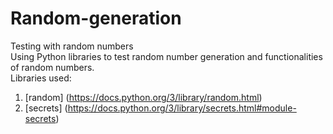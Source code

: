 # Random-generation
Testing with random numbers  
Using Python libraries to test random number generation and functionalities of random numbers.  
Libraries used:  
1. [random] (https://docs.python.org/3/library/random.html) 
2. [secrets] (https://docs.python.org/3/library/secrets.html#module-secrets)  

